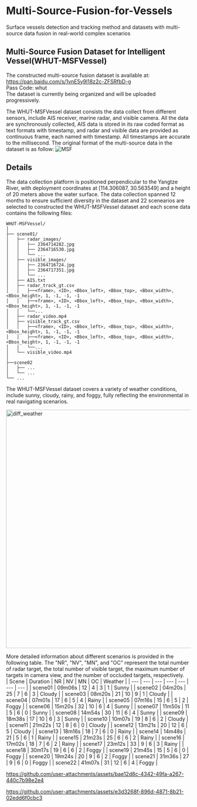 # Multi-Source-Fusion-for-Vessels
Surface vessels detection and tracking method and datasets with multi-source data fusion in real-world complex scenarios
## Multi-Source Fusion Dataset for Intelligent Vessel(WHUT-MSFVessel)
The constructed multi-source fusion dataset is available at:  https://pan.baidu.com/s/1vnE5y9l18z2c-ZFSRfbD-g   
Pass Code: whut  
The dataset is currently being organized and will be uploaded progressively.

The WHUT-MSFVessel dataset consists the data collect from different sensors, include AIS receiver, marine radar, and visible camera. All the data are synchronously collected, AIS data is stored in its raw coded format as text formats with timestamp, and radar and visible data are provided as continuous frame, each named with timestamp. All timestamps are accurate to the millisecond. The original format of the multi-source data in the dataset is as follow: 
![MSF](https://github.com/user-attachments/assets/e5e8022b-8cbd-4df7-8d48-62a885676850)
## Details
The data collection platform is positioned perpendicular to the Yangtze River, with deployment coordinates at [114.306087, 30.563549] and a height of 20 meters above the water surface. The data collection spanned 12 months to ensure sufficient diversity in the dataset and 22 scenearios are selected to constructed the WHUT-MSFVessel dataset and each scene data contains the following files:
```  
WHUT-MSFVessel/  
│  
├── scene01/
│   ├── radar_images/
│   │   ├── 2364714282.jpg
│   │   ├── 2364716530.jpg  
│   │   └── ...
│   ├── visible_images/
│   │   ├── 2364716724.jpg
│   │   ├── 2364717351.jpg  
│   │   └── ...
│   ├── AIS.txt 
│   ├── radar_track_gt.csv
│   │   ├──<frame>, <ID>, <Bbox_left>, <Bbox_top>, <Bbox_width>, <Bbox_height>, 1, -1, -1, -1
│   │   ├──<frame>, <ID>, <Bbox_left>, <Bbox_top>, <Bbox_width>, <Bbox_height>, 1, -1, -1, -1
│   │   └──...
│   ├── radar_video.mp4  
│   ├── visible_track_gt.csv
│   │   ├──<frame>, <ID>, <Bbox_left>, <Bbox_top>, <Bbox_width>, <Bbox_height>, 1, -1, -1, -1
│   │   ├──<frame>, <ID>, <Bbox_left>, <Bbox_top>, <Bbox_width>, <Bbox_height>, 1, -1, -1, -1
│   │   └──...
│   └── visible_video.mp4  
│  
├──scene02
│   ├── ...
│   └── ...
└── ...
```  
The WHUT-MSFVessel dataset covers a variety of weather conditions, include sunny, cloudy, rainy, and foggy, fully reflecting the environmental in real navigating scenarios.  

<img width="649" alt="diff_weather" src="https://github.com/user-attachments/assets/3b7dcea6-4010-45db-bde2-0d671e8f08e4">  

More detailed information about different scenarios is provided in the following table. The "NR", "NV", "MN", and "OC" represent the total number of radar target, the  total number of visible target, the maximum number of targets in camera view, and the number of occluded targets, respectively.    
| Scene | Duration | NR | NV | MN | OC | Weather |
| --- | --- | --- | --- | --- | --- | --- |
| scene01 | 09m06s | 12 | 4 | 3 | 1 | Sunny |
| scene02 | 04m20s | 25 | 7 | 6 | 3 | Cloudy |
| scene03 | 08m20s | 21 | 10 | 9 | 1 | Cloudy |
| scene04 | 07m01s | 17 | 6 | 5 | 4 | Rainy |
| scene05 | 07m16s | 15 | 6 | 5 | 2 | Foggy |
| scene06 | 15m20s | 32 | 10 | 6 | 4 | Sunny |
| scene07 | 11m50s | 11 | 5 | 6 | 0 | Sunny |
| scene08 | 14m54s | 30 | 11 | 6 | 4 | Sunny |
| scene09 | 18m38s | 17 | 10 | 6 | 3 | Sunny |
| scene10 | 10m07s | 19 | 8 | 6 | 2 | Cloudy |
| scene11 | 21m22s | 12 | 8 | 6 | 0 | Cloudy |
| scene12 | 13m21s | 20 | 12 | 6 | 5 | Cloudy |
| scene13 | 18m16s | 18 | 7 | 6 | 0 | Rainy |
| scene14 | 14m48s | 21 | 5 | 6 | 1 | Rainy |
| scene15 | 21m23s | 25 | 6 | 6 | 2 | Rainy |
| scene16 | 17m02s | 18 | 7 | 6 | 2 | Rainy |
| scene17 | 23m12s | 33 | 9 | 6 | 3 | Rainy |
| scene18 | 30m17s | 19 | 6 | 6 | 2 | Foggy |
| scene19 | 21m45s | 15 | 5 | 6 | 0 | Foggy |
| scene20 | 19m24s | 20 | 9 | 6 |  2 | Foggy |
| scene21 | 31m36s | 27 | 9 | 6 | 0 | Foggy |
| scene22 | 41m07s | 31 | 12 | 6 | 4 | Foggy |



https://github.com/user-attachments/assets/bae12d8c-4342-49fa-a267-440c7b98e2e4

https://github.com/user-attachments/assets/e3d3268f-896d-4871-8b21-02edd6f0cbc3



